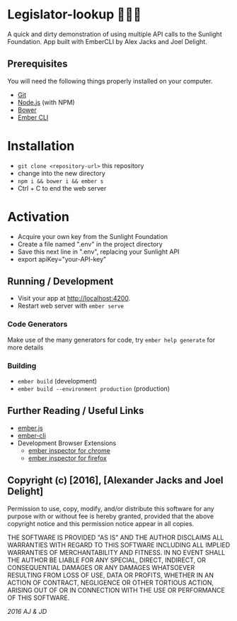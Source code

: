 # Legislator-lookup :hocho::us:

A quick and dirty demonstration of using multiple API calls to the Sunlight Foundation.
App built with EmberCLI by Alex Jacks and Joel Delight.

## Prerequisites
You will need the following things properly installed on your computer.

* [Git](http://git-scm.com/)
* [Node.js](http://nodejs.org/) (with NPM)
* [Bower](http://bower.io/)
* [Ember CLI](http://www.ember-cli.com/)

# Installation

* `git clone <repository-url>` this repository
* change into the new directory
* `npm i && bower i && ember s`
* Ctrl + C to end the web server

# Activation

* Acquire your own key from the Sunlight Foundation
* Create a file named ".env" in the project directory
* Save this next line in ".env", replacing your Sunlight API
* export apiKey="your-API-key"

## Running / Development
* Visit your app at [http://localhost:4200](http://localhost:4200).
* Restart web server with `ember serve`

### Code Generators

Make use of the many generators for code, try `ember help generate` for more details

### Building

* `ember build` (development)
* `ember build --environment production` (production)


## Further Reading / Useful Links

* [ember.js](http://emberjs.com/)
* [ember-cli](http://www.ember-cli.com/)
* Development Browser Extensions
  * [ember inspector for chrome](https://chrome.google.com/webstore/detail/ember-inspector/bmdblncegkenkacieihfhpjfppoconhi)
  * [ember inspector for firefox](https://addons.mozilla.org/en-US/firefox/addon/ember-inspector/)


## Copyright (c) [2016], [Alexander Jacks and Joel Delight]

Permission to use, copy, modify, and/or distribute this software for any purpose with or without fee is hereby granted, provided that the above copyright notice and this permission notice appear in all copies.

THE SOFTWARE IS PROVIDED "AS IS" AND THE AUTHOR DISCLAIMS ALL WARRANTIES WITH REGARD TO THIS SOFTWARE INCLUDING ALL IMPLIED WARRANTIES OF MERCHANTABILITY AND FITNESS. IN NO EVENT SHALL THE AUTHOR BE LIABLE FOR ANY SPECIAL, DIRECT, INDIRECT, OR CONSEQUENTIAL DAMAGES OR ANY DAMAGES WHATSOEVER RESULTING FROM LOSS OF USE, DATA OR PROFITS, WHETHER IN AN ACTION OF CONTRACT, NEGLIGENCE OR OTHER TORTIOUS ACTION, ARISING OUT OF OR IN CONNECTION WITH THE USE OR PERFORMANCE OF THIS SOFTWARE.

*2016 AJ & JD*
